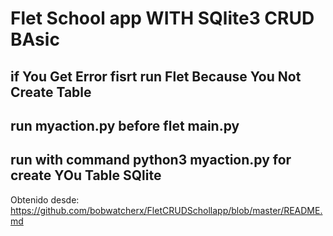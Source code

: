 # Flet School app WITH SQlite3 CRUD BAsic

## if You Get Error fisrt run Flet Because You Not Create Table
## run myaction.py before flet main.py
## run with command python3 myaction.py for create YOu Table SQlite 

Obtenido desde: 
https://github.com/bobwatcherx/FletCRUDSchollapp/blob/master/README.md

